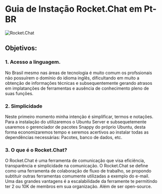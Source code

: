 # Guia de Instação Rocket.Chat em Pt-BR

![Rocket.Chat](https://rocket.chat/images/default/logo--dark.svg)



## Objetivos:


### 1. Acesso a linguagem.

  No Brasil mesmo nas áreas de tecnologia é muito comum os profssionais não possuírem o domínio do idioma inglês, dificultando em muito a obtenção de informações técnicas e subsequentemente gerando atrasos em implatanções de ferramentas e ausência de conhecimento pleno de suas funções. 
  
### 2. Simplicidade

  Neste primeiro momento minha intenção é simplificar, termos e notações. Para a instalação do utilizaremos o Ubuntu Server e subsequetemente usaremos o gerenciador de pacotes Snappy do próprio Ubuntu, desta forma economizaremos tempo e seremos acertivos ao instalar todas as dependências necessárias: Pacotes, banco de dados, etc.


### 3. O que é o Rocket.Chat?

  O Rocket.Chat é uma ferramenta de comunicação que visa eficiência, transparência e simplicidade na comunicação. O Rocket.Chat se define como uma ferramenta de colaboração de fluxo de trabalho, se propondo subtituir outras ferramentas comumente utilizadas a exemplo do e-mail. Uma das grandes vantagens é a escalabilidade da ferramente te permitindo ter 2 ou 10K de membros em sua organização. Além de ser open-source.
